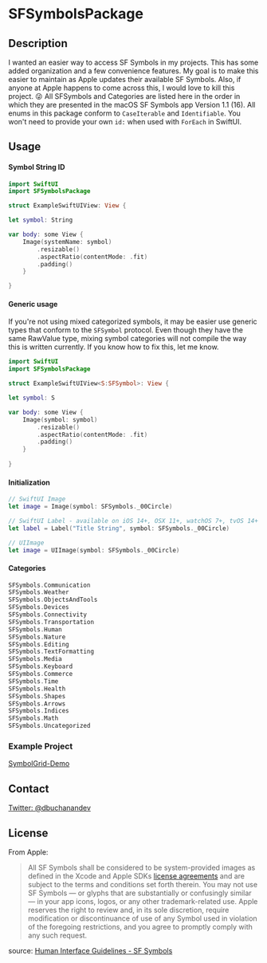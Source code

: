 # SFSymbolsPackage

## Description
I wanted an easier way to access SF Symbols in my projects. This has some added organization and a few convenience features.
My goal is to make this easier to maintain as Apple updates their available SF Symbols.
Also, if anyone at Apple happens to come across this, I would love to kill this project. 😜
All SFSymbols and Categories are listed here in the order in which they are presented in the macOS SF Symbols app Version 1.1 (16).
All enums in this package conform to `CaseIterable` and `Identifiable`. You won't need to provide your own `id:` when used with `ForEach` in SwiftUI.

## Usage
#### Symbol String ID
```swift
import SwiftUI
import SFSymbolsPackage

struct ExampleSwiftUIView: View {

let symbol: String

var body: some View {
    Image(systemName: symbol)
        .resizable()
        .aspectRatio(contentMode: .fit)
        .padding()
    }

}
```

#### Generic usage
If you're not using mixed categorized symbols, it may be easier use generic types that conform to the `SFSymbol` protocol.
Even though they have the same RawValue type, mixing symbol categories will not compile the way this is written currently. If you know how to fix this, let me know.
```swift
import SwiftUI
import SFSymbolsPackage

struct ExampleSwiftUIView<S:SFSymbol>: View {

let symbol: S

var body: some View {
    Image(symbol: symbol)
        .resizable()
        .aspectRatio(contentMode: .fit)
        .padding()
    }
    
}
```

#### Initialization
```swift
// SwiftUI Image
let image = Image(symbol: SFSymbols._00Circle)

// SwiftUI Label - available on iOS 14+, OSX 11+, watchOS 7+, tvOS 14+
let label = Label("Title String", symbol: SFSymbols._00Circle)

// UIImage
let image = UIImage(symbol: SFSymbols._00Circle)
```

#### Categories
```swift
SFSymbols.Communication
SFSymbols.Weather
SFSymbols.ObjectsAndTools
SFSymbols.Devices
SFSymbols.Connectivity
SFSymbols.Transportation
SFSymbols.Human
SFSymbols.Nature
SFSymbols.Editing
SFSymbols.TextFormatting
SFSymbols.Media
SFSymbols.Keyboard
SFSymbols.Commerce
SFSymbols.Time
SFSymbols.Health
SFSymbols.Shapes
SFSymbols.Arrows
SFSymbols.Indices
SFSymbols.Math
SFSymbols.Uncategorized
```

### Example Project
[SymbolGrid-Demo](https://github.com/donavoncade/SymbolGrid-Demo/)

## Contact
[Twitter: @dbuchanandev](https://twitter.com/dbuchanandev)

## License
From Apple:
> All SF Symbols shall be considered to be system-provided images as defined in the Xcode and Apple SDKs [license agreements](https://developer.apple.com/terms/) and are subject to the terms and conditions set forth therein. You may not use SF Symbols — or glyphs that are substantially or confusingly similar — in your app icons, logos, or any other trademark-related use. Apple reserves the right to review and, in its sole discretion, require modification or discontinuance of use of any Symbol used in violation of the foregoing restrictions, and you agree to promptly comply with any such request.
>
source: [Human Interface Guidelines - SF Symbols](https://developer.apple.com/design/human-interface-guidelines/sf-symbols/overview/)

